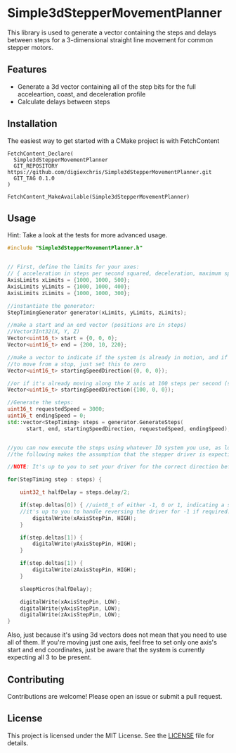 # Simple3dStepperMovementPlanner

This library is used to generate a vector containing the steps and delays between steps for a 3-dimensional straight line movement for common stepper motors.

## Features

- Generate a 3d vector containing all of the step bits for the full acceleartion, coast, and deceleration profile
- Calculate delays between steps

## Installation

The easiest way to get started with a CMake project is with FetchContent

```
FetchContent_Declare(
  Simple3dStepperMovementPlanner
  GIT_REPOSITORY https://github.com/digiexchris/Simple3dStepperMovementPlanner.git
  GIT_TAG 0.1.0
)

FetchContent_MakeAvailable(Simple3dStepperMovementPlanner)
```

## Usage

Hint: Take a look at the tests for more advanced usage.

```cpp
#include "Simple3dStepperMovementPlanner.h"


// First, define the limits for your axes:
// { acceleration in steps per second squared, deceleration, maximum speed in steps per second}
AxisLimits xLimits = {1000, 1000, 500};
AxisLimits yLimits = {1000, 1000, 400};
AxisLimits zLimits = {1000, 1000, 300};

//instantiate the generator:
StepTimingGenerator generator(xLimits, yLimits, zLimits);

//make a start and an end vector (positions are in steps)
//Vector3Int32(X, Y, Z)
Vector<uint16_t> start = {0, 0, 0};
Vector<uint16_t> end = {200, 10, 220};

//make a vector to indicate if the system is already in motion, and if so, what direction it's moving
//to move from a stop, just set this to zero
Vector<uint16_t> startingSpeedDirection({0, 0, 0});

//or if it's already moving along the X axis at 100 steps per second (such as, we're transitioning from another move that did not end in the system completely stopped):
Vector<uint16_t> startingSpeedDirection({100, 0, 0});

//Generate the steps:
uint16_t requestedSpeed = 3000;
uint16_t endingSpeed = 0;
std::vector<StepTiming> steps = generator.GenerateSteps(
      start, end, startingSpeedDirection, requestedSpeed, endingSpeed);


//you can now execute the steps using whatever IO system you use, as long as it expects a pulse followed by a delay to the next pulse. 
//the following makes the assumption that the stepper driver is expecting a 50% duty cycle.

//NOTE: It's up to you to set your driver for the correct direction before this move is executed. This library only determines if a step should be generated, wether the step is a negative or positive step, and how long to wait for the next check.

for(StepTiming step : steps) {

    uint32_t halfDelay = steps.delay/2;

    if(step.deltas[0]) { //uint8_t of either -1, 0 or 1, indicating a step should be executed for this axis
    //it's up to you to handle reversing the driver for -1 if required.
        digitalWrite(xAxisStepPin, HIGH);
    }

    if(step.deltas[1]) { 
        digitalWrite(yAxisStepPin, HIGH);
    }

    if(step.deltas[1]) { 
        digitalWrite(zAxisStepPin, HIGH);
    }

    sleepMicros(halfDelay);

    digitalWrite(xAxisStepPin, LOW);
    digitalWrite(yAxisStepPin, LOW);
    digitalWrite(zAxisStepPin, LOW);
}
```

Also, just because it's using 3d vectors does not mean that you need to use all of them. If you're moving just one axis, feel free to set only one axis's start and end coordinates, just be aware that the system is currently expecting all 3 to be present.

## Contributing

Contributions are welcome! Please open an issue or submit a pull request.

## License

This project is licensed under the MIT License. See the [LICENSE](LICENSE) file for details.
